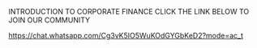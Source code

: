 INTRODUCTION TO CORPORATE FINANCE 
CLICK THE LINK BELOW TO JOIN OUR COMMUNITY 

https://chat.whatsapp.com/Cg3vK5IO5WuKOdGYGbKeD2?mode=ac_t
